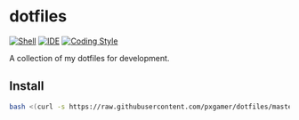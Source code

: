 # dotfiles

[![Shell][ico-shell]][link-shell]
[![IDE][ico-ide]][link-ide]
[![Coding Style][ico-code-style]][link-code-style]

A collection of my dotfiles for development.

## Install

```bash
bash <(curl -s https://raw.githubusercontent.com/pxgamer/dotfiles/master/dotfiles)
```

[ico-code-style]: https://img.shields.io/badge/code%20style-psr2-green.svg?style=flat-square
[ico-ide]: https://img.shields.io/badge/ide-phpstorm-775af8.svg?style=flat-square
[ico-shell]: https://img.shields.io/badge/shell-zsh-blue.svg?style=flat-square

[link-code-style]: https://www.php-fig.org/psr/psr-2
[link-ide]: https://jetbrains.com/phpstorm
[link-shell]: http://zsh.sourceforge.net
